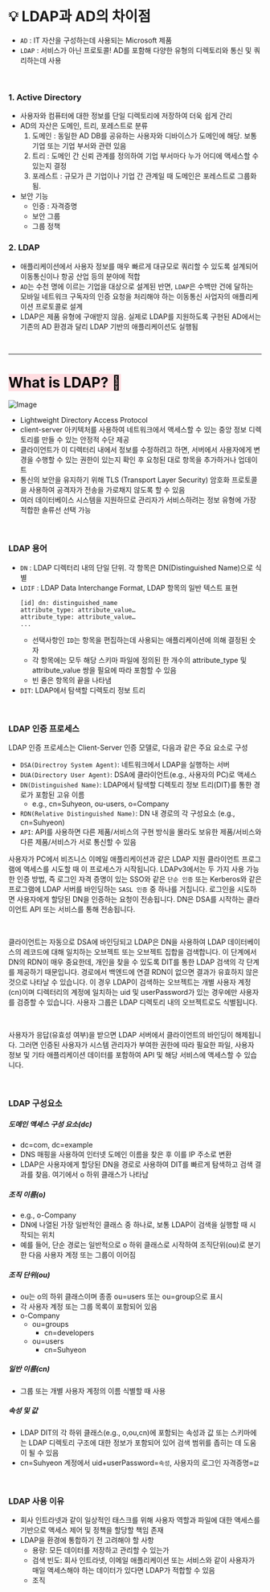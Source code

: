 # 💡 LDAP과 AD의 차이점
- `AD` : IT 자산을 구성하는데 사용되는 Microsoft 제품
- `LDAP` : 서비스가 아닌 프로토콜! AD를 포함해 다양한 유형의 디렉토리와 통신 및 쿼리하는데 사용

<br>

### 1. Active Directory
- 사용자와 컴퓨터에 대한 정보를 단일 디렉토리에 저장하여 더욱 쉽게 간리
- AD의 자산은 도메인, 트리, 포레스트로 분류
  1. 도메인 : 동일한 AD DB를 공유하는 사용자와 디바이스가 도메인에 해당. 보통 기업 또는 기업 부서와 관련 있음
  2. 트리 : 도메인 간 신뢰 관계를 정의하여 기업 부서마다 누가 어디에 액세스할 수 있는지 결정
  3. 포레스트 : 규모가 큰 기업이나 기업 간 관계일 때 도메인은 포레스트로 그룹화됨.
- 보안 기능
  - 인증 : 자격증명
  - 보안 그룹
  - 그룹 정책

### 2. LDAP
- 애플리케이션에서 사용자 정보를 매우 빠르게 대규모로 쿼리할 수 있도록 설계되어 이동통신이나 항공 산업 등의 분야에 적합
- `AD`는 수천 명에 이르는 기업을 대상으로 설계된 반면, `LDAP`은 수백만 건에 달하는 모바일 네트워크 구독자의 인증 요청을 처리해야 하는 이동통신 사업자의 애플리케이션 프로토콜로 설계
- LDAP은 제품 유형에 구애받지 않음. 실제로 LDAP를 지원하도록 구현된 AD에서는 기존의 AD 환경과 달리 LDAP 기반의 애플리케이션도 실행됨

<br>

---

#  <mark style='background-color: #ffdce0'> What is LDAP? 🧐 </mark>
![Image](https://github.com/user-attachments/assets/f7d34be8-9233-404d-9262-3827c8cd3a60)
- Lightweight Directory Access Protocol
- client-server 아키텍처를 사용하여 네트워크에서 액세스할 수 있는 중앙 정보 디렉토리를 만들 수 있는 안정적 수단 제공
- 클라이언트가 이 디렉터리 내에서 정보를 수정하려고 하면, 서버에서 사용자에게 변경을 수행할 수 있는 권한이 있는지 확인 후 요청된 대로 항목을 추가하거나 업데이트
- 통신의 보안을 유지하기 위해 TLS (Transport Layer Security) 암호화 프로토콜을 사용하여 공격자가 전송을 가로채지 않도록 할 수 있음
- 여러 데이터베이스 시스템을 지원하므로 관리자가 서비스하려는 정보 유형에 가장 적합한 솔류선 선택 가능

<br>

### LDAP 용어
- `DN` : LDAP 디렉터리 내의 단일 단위. 각 항목은 DN(Distinguished Name)으로 식별
- `LDIF` : LDAP Data Interchange Format, LDAP 항목의 일반 텍스트 표현
    ```
    [id] dn: distinguished_name
    attribute_type: attribute_value…
    attribute_type: attribute_value…
    ...
    ```
    - 선택사항인 `ID`는 항목을 편집하는데 사용되는 애플리케이션에 의해 결정된 숫자
    - 각 항목에는 모두 해당 스키마 파일에 정의된 한 개수의 attribute_type 및 attribute_value 쌍을 필요에 따라 포함할 수 있음
    - 빈 줄은 항목의 끝을 나타냄
- `DIT`: LDAP에서 탐색할 디렉토리 정보 트리


<br>

### LDAP 인증 프로세스
LDAP 인증 프로세스는 Client-Server 인증 모델로, 다음과 같은 주요 요소로 구성
- `DSA(Directroy System Agent)`: 네트워크에서 LDAP을 실행하는 서버
- `DUA(Directory User Agent)`: DSA에 클라이언트(e.g., 사용자의 PC)로 액세스
- `DN(Distinguished Name)`: LDAP에서 탐색할 디렉토리 정보 트리(DIT)를 통한 경로가 포함된 고유 이름
  - e.g., cn=Suhyeon, ou-users, o=Company
- `RDN(Relative Distinguished Name)`: DN 내 경로의 각 구성요소 (e.g., cn=Suhyeon)
- `API`: API를 사용하면 다른 제품/서비스의 구현 방식을 몰라도 보유한 제품/서비스와 다른 제품/서비스가 서로 통신할 수 있음

사용자가 PC에서 비즈니스 이메일 애플리케이션과 같은 LDAP 지원 클라이언트 프로그램에 액세스를 시도할 때 이 프로세스가 시작됩니다.
LDAPv3에서는 두 가지 사용 가능한 인증 방법, 즉 로그인 자격 증명이 있는 SSO와 같은 `단순 인증` 또는 Kerberos와 같은 프로그램에 LDAP 서버를 바인딩하는 `SASL 인증` 중 하나를 거칩니다. 로그인을 시도하면 사용자에게 할당된 DN을 인증하는 요청이 전송됩니다. DN은 DSA를 시작하는 클라이언트 API 또는 서비스를 통해 전송됩니다.

<br>

 클라이언트는 자동으로 DSA에 바인딩되고 LDAP은 DN을 사용하여 LDAP 데이터베이스의 레코드에 대해 일치하는 오브젝트 또는 오브젝트 집합을 검색합니다. 이 단계에서 DN의 RDN이 매우 중요한데, 개인을 찾을 수 있도록 DIT를 통한 LDAP 검색의 각 단계를 제공하기 때문입니다. 경로에서 백엔드에 연결 RDN이 없으면 결과가 유효하지 않은 것으로 나타날 수 있습니다. 이 경우 LDAP이 검색하는 오브젝트는 개별 사용자 계정(cn)이며 디렉터리의 계정에 일치하는 uid 및 userPassword가 있는 경우에만 사용자를 검증할 수 있습니다. 사용자 그룹은 LDAP 디렉토리 내의 오브젝트로도 식별됩니다.

<br>

 사용자가 응답(유효성 여부)을 받으면 LDAP 서버에서 클라이언트의 바인딩이 해제됩니다. 그러면 인증된 사용자가 시스템 관리자가 부여한 권한에 따라 필요한 파일, 사용자 정보 및 기타 애플리케이션 데이터를 포함하여 API 및 해당 서비스에 액세스할 수 있습니다.

<br>

### LDAP 구성요소
##### 도메인 액세스 구성 요소(dc)
- dc=com, dc=example
- DNS 매핑을 사용하여 인터넷 도메인 이름을 찾은 후 이를 IP 주소로 변환
- LDAP은 사용자에게 할당된 DN을 경로로 사용하여 DIT를 빠르게 탐색하고 검색 결과를 찾음. 여기에서 o 하위 클래스가 나타남

##### 조직 이름(o)
- e.g., o-Company
- DN에 나열된 가장 일반적인 클래스 중 하나로, 보통 LDAP이 검색을 실행할 때 시작되는 위치
- 예를 들어, 단순 경로는 일반적으로 o 하위 클래스로 시작하여 조직단위(ou)로 분기한 다음 사용자 계정 또는 그룹이 이어짐

##### 조직 단위(ou)
- ou는 o의 하위 클래스이며 종종 ou=users 또는 ou=group으로 표시
- 각 사용자 계정 또는 그룹 목록이 포함되어 있음
- o-Company
  - ou=groups
    - cn=developers
  - ou=users
    - cn=Suhyeon
   
##### 일반 이름(cn)
- 그룹 또는 개별 사용자 계정의 이름 식별할 때 사용

##### 속성 및 값
- LDAP DIT의 각 하위 클래스(e.g., o,ou,cn)에 포함되는 속성과 값 또는 스키마에는 LDAP 디렉토리 구조에 대한 정보가 포함되어 있어 검색 범위를 좁히는 데 도움이 될 수 있음
- cn=Suhyeon 계정에서 uid+userPassword=`속성`, 사용자의 로그인 자격증명=`값`

<br>

### LDAP 사용 이유
- 회사 인트라넷과 같이 일상적인 태스크를 위해 사용자 역할과 파일에 대한 액세스를 기반으로 액세스 제어 및 정책을 할당할 책임 존재
- LDAP을 환경에 통합하기 전 고려해야 할 사항
  - 용량: 모든 데이터를 저장하고 관리할 수 있는가
  - 검색 빈도: 회사 인트라넷, 이메일 애플리케이션 또는 서비스와 같이 사용자가 매일 액세스해야 하는 데이터가 있다면 LDAP가 적합할 수 있음
  - 조직





